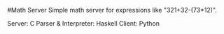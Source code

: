 #Math Server
Simple math server for expressions like "321+32-(73\*12)".

Server: C
Parser & Interpreter: Haskell
Client: Python
